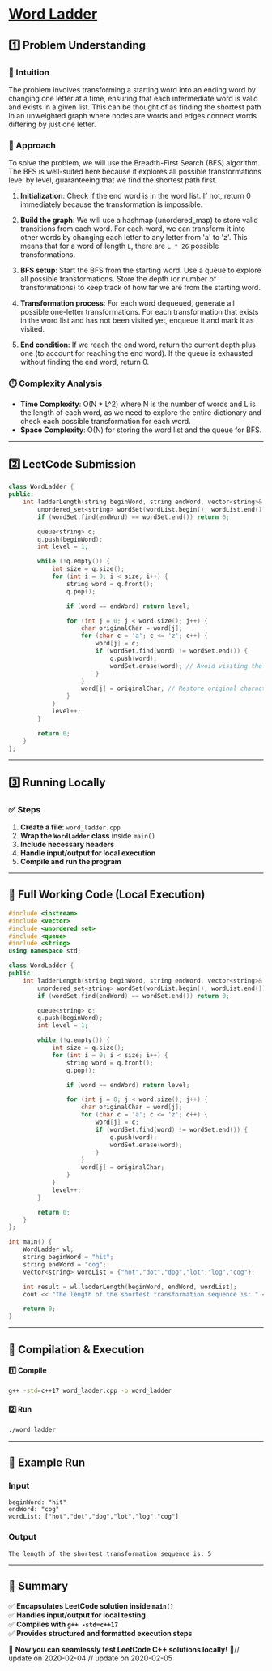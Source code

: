 # **[Word Ladder](https://leetcode.com/problems/word-ladder/description/)**  

## **1️⃣ Problem Understanding**  
### **📌 Intuition**  
The problem involves transforming a starting word into an ending word by changing one letter at a time, ensuring that each intermediate word is valid and exists in a given list. This can be thought of as finding the shortest path in an unweighted graph where nodes are words and edges connect words differing by just one letter.

### **🚀 Approach**  
To solve the problem, we will use the Breadth-First Search (BFS) algorithm. The BFS is well-suited here because it explores all possible transformations level by level, guaranteeing that we find the shortest path first.

1. **Initialization**: Check if the end word is in the word list. If not, return 0 immediately because the transformation is impossible.
  
2. **Build the graph**: We will use a hashmap (unordered_map) to store valid transitions from each word. For each word, we can transform it into other words by changing each letter to any letter from 'a' to 'z'. This means that for a word of length `L`, there are `L * 26` possible transformations.

3. **BFS setup**: Start the BFS from the starting word. Use a queue to explore all possible transformations. Store the depth (or number of transformations) to keep track of how far we are from the starting word.

4. **Transformation process**: For each word dequeued, generate all possible one-letter transformations. For each transformation that exists in the word list and has not been visited yet, enqueue it and mark it as visited.

5. **End condition**: If we reach the end word, return the current depth plus one (to account for reaching the end word). If the queue is exhausted without finding the end word, return 0.

### **⏱️ Complexity Analysis**  
- **Time Complexity**: O(N * L^2) where N is the number of words and L is the length of each word, as we need to explore the entire dictionary and check each possible transformation for each word.
- **Space Complexity**: O(N) for storing the word list and the queue for BFS.

---  

## **2️⃣ LeetCode Submission**  
```cpp
class WordLadder {
public:
    int ladderLength(string beginWord, string endWord, vector<string>& wordList) {
        unordered_set<string> wordSet(wordList.begin(), wordList.end());
        if (wordSet.find(endWord) == wordSet.end()) return 0;

        queue<string> q;
        q.push(beginWord);
        int level = 1;

        while (!q.empty()) {
            int size = q.size();
            for (int i = 0; i < size; i++) {
                string word = q.front();
                q.pop();

                if (word == endWord) return level;

                for (int j = 0; j < word.size(); j++) {
                    char originalChar = word[j];
                    for (char c = 'a'; c <= 'z'; c++) {
                        word[j] = c;
                        if (wordSet.find(word) != wordSet.end()) {
                            q.push(word);
                            wordSet.erase(word); // Avoid visiting the same word multiple times
                        }
                    }
                    word[j] = originalChar; // Restore original character
                }
            }
            level++;
        }

        return 0;
    }
};
```  

---  

## **3️⃣ Running Locally**  
### **✅ Steps**  
1. **Create a file**: `word_ladder.cpp`  
2. **Wrap the `WordLadder` class** inside `main()`  
3. **Include necessary headers**  
4. **Handle input/output for local execution**  
5. **Compile and run the program**  

---  

## **📝 Full Working Code (Local Execution)**  
```cpp
#include <iostream>
#include <vector>
#include <unordered_set>
#include <queue>
#include <string>
using namespace std;

class WordLadder {
public:
    int ladderLength(string beginWord, string endWord, vector<string>& wordList) {
        unordered_set<string> wordSet(wordList.begin(), wordList.end());
        if (wordSet.find(endWord) == wordSet.end()) return 0;

        queue<string> q;
        q.push(beginWord);
        int level = 1;

        while (!q.empty()) {
            int size = q.size();
            for (int i = 0; i < size; i++) {
                string word = q.front();
                q.pop();

                if (word == endWord) return level;

                for (int j = 0; j < word.size(); j++) {
                    char originalChar = word[j];
                    for (char c = 'a'; c <= 'z'; c++) {
                        word[j] = c;
                        if (wordSet.find(word) != wordSet.end()) {
                            q.push(word);
                            wordSet.erase(word);
                        }
                    }
                    word[j] = originalChar;
                }
            }
            level++;
        }

        return 0;
    }
};

int main() {
    WordLadder wl;
    string beginWord = "hit";
    string endWord = "cog";
    vector<string> wordList = {"hot","dot","dog","lot","log","cog"};

    int result = wl.ladderLength(beginWord, endWord, wordList);
    cout << "The length of the shortest transformation sequence is: " << result << endl;

    return 0;
}
```  

---  

## **🔧 Compilation & Execution**  
#### **1️⃣ Compile**  
```bash
g++ -std=c++17 word_ladder.cpp -o word_ladder
```  

#### **2️⃣ Run**  
```bash
./word_ladder
```  

---  

## **🎯 Example Run**  
### **Input**  
```
beginWord: "hit"
endWord: "cog"
wordList: ["hot","dot","dog","lot","log","cog"]
```  
### **Output**  
```
The length of the shortest transformation sequence is: 5
```  

---  

## **📌 Summary**  
✅ **Encapsulates LeetCode solution inside `main()`**  
✅ **Handles input/output for local testing**  
✅ **Compiles with `g++ -std=c++17`**  
✅ **Provides structured and formatted execution steps**  

🚀 **Now you can seamlessly test LeetCode C++ solutions locally!** 🚀// update on 2020-02-04
// update on 2020-02-05
